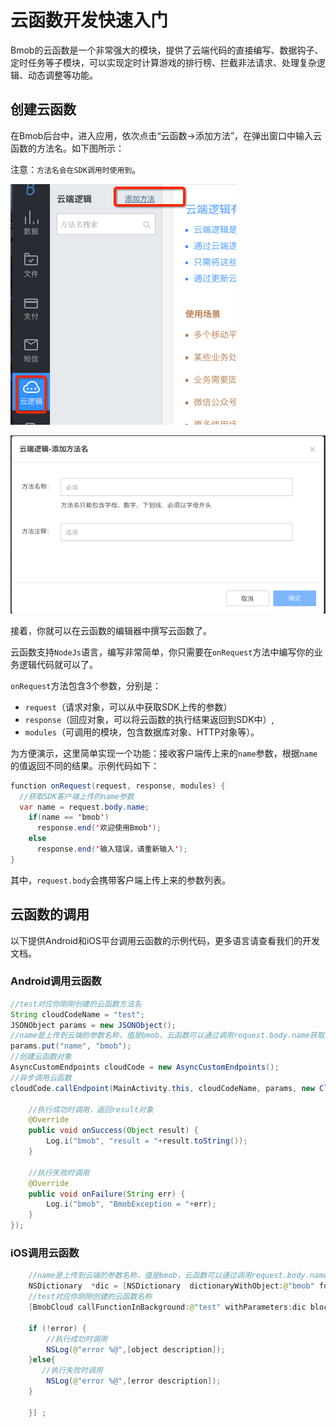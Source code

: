 # 云函数开发快速入门

Bmob的云函数是一个非常强大的模块，提供了云端代码的直接编写、数据钩子、定时任务等子模块，可以实现定时计算游戏的排行榜、拦截非法请求、处理复杂逻辑、动态调整等功能。

## 创建云函数

在Bmob后台中，进入应用，依次点击“云函数->添加方法”，在弹出窗口中输入云函数的方法名。如下图所示：

注意：`方法名会在SDK调用时使用到`。

![](image/cloudcodeadd1.png)

![](image/cloudcodeadd2.png)

接着，你就可以在云函数的编辑器中撰写云函数了。

云函数支持`NodeJs`语言，编写非常简单，你只需要在`onRequest`方法中编写你的业务逻辑代码就可以了。

`onRequest`方法包含3个参数，分别是：
- `request`（请求对象，可以从中获取SDK上传的参数）
- `response`（回应对象，可以将云函数的执行结果返回到SDK中）,
- `modules`（可调用的模块，包含数据库对象、HTTP对象等）。
  
为方便演示，这里简单实现一个功能：接收客户端传上来的`name`参数，根据`name`的值返回不同的结果。示例代码如下：

```java
function onRequest(request, response, modules) {
  //获取SDK客户端上传的name参数
  var name = request.body.name;
    if(name == 'bmob')
      response.end('欢迎使用Bmob');
    else
      response.end('输入错误，请重新输入');
}
```

其中，`request.body`会携带客户端上传上来的参数列表。

## 云函数的调用

以下提供Android和iOS平台调用云函数的示例代码，更多语言请查看我们的开发文档。

### Android调用云函数

```java
//test对应你刚刚创建的云函数方法名
String cloudCodeName = "test";
JSONObject params = new JSONObject();
//name是上传到云端的参数名称，值是bmob，云函数可以通过调用request.body.name获取这个值
params.put("name", "bmob");
//创建云函数对象
AsyncCustomEndpoints cloudCode = new AsyncCustomEndpoints();
//异步调用云函数
cloudCode.callEndpoint(MainActivity.this, cloudCodeName, params, new CloudCodeListener() {

    //执行成功时调用，返回result对象
    @Override
    public void onSuccess(Object result) {
        Log.i("bmob", "result = "+result.toString());
    }

    //执行失败时调用
    @Override
    public void onFailure(String err) {
        Log.i("bmob", "BmobException = "+err);
    }
});
```

### iOS调用云函数

```java
	//name是上传到云端的参数名称，值是bmob，云函数可以通过调用request.body.name获取这个值
    NSDictionary  *dic = [NSDictionary  dictionaryWithObject:@"bmob" forKey:@"name"];
    //test对应你刚刚创建的云函数名称
    [BmobCloud callFunctionInBackground:@"test" withParameters:dic block:^(id object, NSError *error) {

    if (!error) {
     	//执行成功时调用
    	NSLog(@"error %@",[object description]);
    }else{
       //执行失败时调用
    	NSLog(@"error %@",[error description]);
    }

    }] ;
```


